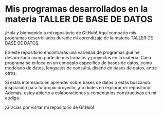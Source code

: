 # Mis programas desarrollados en la materia TALLER DE BASE DE DATOS
¡Hola y bienvenido a mi repositorio de GitHub! Aquí comparto mis programas desarrollados durante mi aprendizaje de la materia TALLER DE BASE DE DATOS.

En este repositorio encontrarás una variedad de programas que he desarrollado como parte de mis trabajos y proyectos en la materia. Cada programa se enfoca en un concepto específico de bases de datos, como modelado de datos, lenguajes de consulta, diseño de bases de datos, entre otros.

Si estás interesado en aprender sobre bases de datos o estás buscando inspiración para tu propio proyecto, ¡no dudes en explorar mi repositorio! Además, estoy abierto a colaboraciones y comentarios constructivos en mi código.

¡Gracias por visitar mi repositorio de GitHub!
